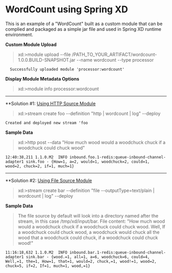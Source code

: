 WordCount using Spring XD
=========================

This is an example of a "WordCount" built as a custom module that can be complied and packaged as a simple jar file and used in Spring XD runtime environment.

**Custom Module Upload**
> xd:>module upload --file /PATH_TO_YOUR_ARTIFACT/wordcount-1.0.0.BUILD-SNAPSHOT.jar --name wordcount --type processor

```
  Successfully uploaded module 'processor:wordcount'
```

**Display Module Metadata Options**
> xd:>module info processor:wordcount

---
 
**Solution #1: [Using HTTP Source Module](https://github.com/spring-projects/spring-xd/wiki/Sources#http) 
> xd:>stream create foo --definition "http | wordcount | log" --deploy

```
Created and deployed new stream 'foo
```

**Sample Data**
> xd:>http post --data "How much wood would a woodchuck chuck if a woodchuck could chuck wood"

```
12:40:38,211 1.1.0.M2  INFO inbound.foo.1-redis:queue-inbound-channel-adapter1 sink.foo - {How=1, a=2, would=1, woodchuck=2, could=1, wood=2, chuck=2, if=1, much=1}
```

---

**Solution #2: [Using File Source Module](https://github.com/spring-projects/spring-xd/wiki/Sources#file)
> xd:>stream create bar --definition "file --outputType=text/plain | wordcount | log" --deploy

**Sample Data**

> The file source by default will look into a directory named after the stream, in this case /tmp/xd/input/bar. File content: "How much wood would a woodchuck chuck if a woodchuck could chuck wood. Well, If a woodchuck could chuck wood, a woodchuck would chuck all the wood that a woodchuck could chuck, if a woodchuck could chuck wood!"

```
11:16:18,632 1.1.0.M2  INFO inbound.bar.1-redis:queue-inbound-channel-adapter1 sink.bar - {wood.=1, all=1, a=6, woodchuck=6, could=4, Well,=1, the=1, How=1, that=1, would=2, chuck,=1, wood!=1, wood=2, chuck=5, if=2, If=1, much=1, wood,=1}
```




